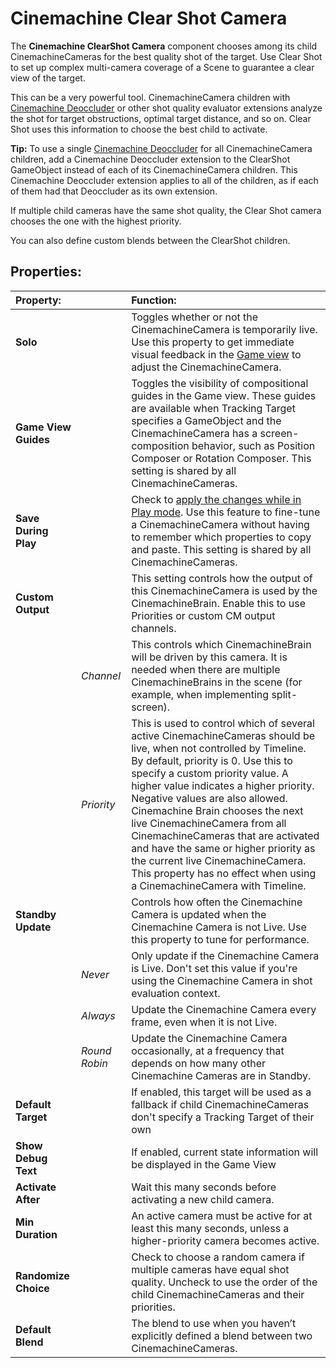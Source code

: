 # Cinemachine Clear Shot Camera

The __Cinemachine ClearShot Camera__ component chooses among its child CinemachineCameras for the best quality shot of the target. Use Clear Shot to set up complex multi-camera coverage of a Scene to guarantee a clear view of the target.

This can be a very powerful tool. CinemachineCamera children with [Cinemachine Deoccluder](CinemachineDeoccluder.md) or other shot quality evaluator extensions analyze the shot for target obstructions, optimal target distance, and so on. Clear Shot uses this information to choose the best child to activate.

**Tip:** To use a single [Cinemachine Deoccluder](CinemachineDeoccluder.md) for all CinemachineCamera children, add a Cinemachine Deoccluder extension to the ClearShot GameObject instead of each of its CinemachineCamera children. This Cinemachine Deoccluder extension applies to all of the children, as if each of them had that Deoccluder as its own extension.

If multiple child cameras have the same shot quality, the Clear Shot camera chooses the one with the highest priority.

You can also define custom blends between the ClearShot children.

## Properties:

| **Property:** || **Function:** |
|:---|:---|:---|
| __Solo__ || Toggles whether or not the CinemachineCamera is temporarily live. Use this property to get immediate visual feedback in the [Game view](https://docs.unity3d.com/Manual/GameView.html) to adjust the CinemachineCamera. |
| __Game View Guides__ || Toggles the visibility of compositional guides in the Game view. These guides are available when Tracking Target specifies a GameObject and the CinemachineCamera has a screen-composition behavior, such as Position Composer or Rotation Composer. This setting is shared by all CinemachineCameras. |
| __Save During Play__ || Check to [apply the changes while in Play mode](CinemachineSavingDuringPlay.md).  Use this feature to fine-tune a CinemachineCamera without having to remember which properties to copy and paste. This setting is shared by all CinemachineCameras. |
| __Custom Output__ || This setting controls how the output of this CinemachineCamera is used by the CinemachineBrain.  Enable this to use Priorities or custom CM output channels. |
|| _Channel_ | This controls which CinemachineBrain will be driven by this camera.  It is needed when there are multiple CinemachineBrains in the scene (for example, when implementing split-screen). |
|| _Priority_ | This is used to control which of several active CinemachineCameras should be live, when not controlled by Timeline. By default, priority is 0.  Use this to specify a custom priority value. A higher value indicates a higher priority. Negative values are also allowed. Cinemachine Brain chooses the next live CinemachineCamera from all CinemachineCameras that are activated and have the same or higher priority as the current live CinemachineCamera. This property has no effect when using a CinemachineCamera with Timeline. 
| __Standby Update__ || Controls how often the Cinemachine Camera is updated when the Cinemachine Camera is not Live. Use this property to tune for performance. |
|  | _Never_ | Only update if the Cinemachine Camera is Live. Don't set this value if you're using the Cinemachine Camera in shot evaluation context. |
|  | _Always_ | Update the Cinemachine Camera every frame, even when it is not Live. |
|  | _Round Robin_ | Update the Cinemachine Camera occasionally, at a frequency that depends on how many other Cinemachine Cameras are in Standby. |
| __Default Target__ || If enabled, this target will be used as a fallback if child CinemachineCameras don't specify a Tracking Target of their own |
| __Show Debug Text__ || If enabled, current state information will be displayed in the Game View |
| __Activate After__ || Wait this many seconds before activating a new child camera. |
| __Min Duration__ || An active camera must be active for at least this many seconds, unless a higher-priority camera becomes active. |
| __Randomize Choice__ || Check to choose a random camera if multiple cameras have equal shot quality. Uncheck to use the order of the child CinemachineCameras and their priorities. |
| __Default Blend__ || The blend to use when you haven’t explicitly defined a blend between two CinemachineCameras. |


